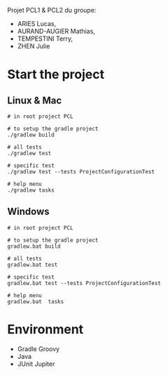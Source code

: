 Projet PCL1 & PCL2 du groupe:
- ARIES Lucas,
- AURAND-AUGIER Mathias,
- TEMPESTINI Terry,
- ZHEN Julie

# Start the project

## Linux & Mac
```shell
# in root project PCL

# to setup the gradle project 
./gradlew build

# all tests
./gradlew test

# specific test 
./gradlew test --tests ProjectConfigurationTest

# help menu 
./gradlew tasks
```
## Windows
```shell
# in root project PCL

# to setup the gradle project 
gradlew.bat build

# all tests
gradlew.bat test

# specific test 
gradlew.bat test --tests ProjectConfigurationTest

# help menu 
gradlew.bat  tasks
```

# Environment
- Gradle Groovy
- Java
- JUnit Jupiter